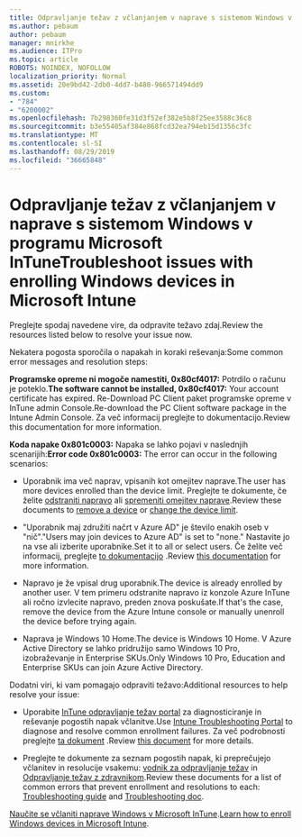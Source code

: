 ```yaml
---
title: Odpravljanje težav z včlanjanjem v naprave s sistemom Windows v programu Microsoft InTune
ms.author: pebaum
author: pebaum
manager: mnirkhe
ms.audience: ITPro
ms.topic: article
ROBOTS: NOINDEX, NOFOLLOW
localization_priority: Normal
ms.assetid: 20e9bd42-2db0-4dd7-b480-966571494dd9
ms.custom:
- "784"
- "6200002"
ms.openlocfilehash: 7b298360fe31d3f52ef382e5b8f25ee3588c36c8
ms.sourcegitcommit: b3e55405af384e868fcd32ea794eb15d1356c3fc
ms.translationtype: MT
ms.contentlocale: sl-SI
ms.lasthandoff: 08/29/2019
ms.locfileid: "36665848"
---
```

# <a name="troubleshoot-issues-with-enrolling-windows-devices-in-microsoft-intune"></a><span data-ttu-id="5d1e2-102">Odpravljanje težav z včlanjanjem v naprave s sistemom Windows v programu Microsoft InTune</span><span class="sxs-lookup"><span data-stu-id="5d1e2-102">Troubleshoot issues with enrolling Windows devices in Microsoft Intune</span></span>

<span data-ttu-id="5d1e2-103">Preglejte spodaj navedene vire, da odpravite težavo zdaj.</span><span class="sxs-lookup"><span data-stu-id="5d1e2-103">Review the resources listed below to resolve your issue now.</span></span>
  
<span data-ttu-id="5d1e2-104">Nekatera pogosta sporočila o napakah in koraki reševanja:</span><span class="sxs-lookup"><span data-stu-id="5d1e2-104">Some common error messages and resolution steps:</span></span>
  
 <span data-ttu-id="5d1e2-105">**Programske opreme ni mogoče namestiti, 0x80cf4017:** Potrdilo o računu je poteklo.</span><span class="sxs-lookup"><span data-stu-id="5d1e2-105">**The software cannot be installed, 0x80cf4017:** Your account certificate has expired.</span></span> <span data-ttu-id="5d1e2-106">Re-Download PC Client paket programske opreme v InTune admin Console.</span><span class="sxs-lookup"><span data-stu-id="5d1e2-106">Re-download the PC Client software package in the Intune Admin Console.</span></span> <span data-ttu-id="5d1e2-107">Za več informacij preglejte to dokumentacijo.</span><span class="sxs-lookup"><span data-stu-id="5d1e2-107">Review this documentation for more information.</span></span>
  
 <span data-ttu-id="5d1e2-108">**Koda napake 0x801c0003:** Napaka se lahko pojavi v naslednjih scenarijih:</span><span class="sxs-lookup"><span data-stu-id="5d1e2-108">**Error code 0x801c0003:** The error can occur in the following scenarios:</span></span>
  
-  <span data-ttu-id="5d1e2-109">Uporabnik ima več naprav, vpisanih kot omejitev naprave.</span><span class="sxs-lookup"><span data-stu-id="5d1e2-109">The user has more devices enrolled than the device limit.</span></span> <span data-ttu-id="5d1e2-110">Preglejte te dokumente, če želite [odstraniti napravo](https://docs.microsoft.com/intune/devices-wipe) ali [spremeniti omejitev naprave](https://docs.microsoft.com/intune/enrollment-restrictions-set#set-device-limit-restrictions).</span><span class="sxs-lookup"><span data-stu-id="5d1e2-110">Review these documents to [remove a device](https://docs.microsoft.com/intune/devices-wipe) or [change the device limit](https://docs.microsoft.com/intune/enrollment-restrictions-set#set-device-limit-restrictions).</span></span>

-  <span data-ttu-id="5d1e2-111">"Uporabnik maj združiti načrt v Azure AD" je število enakih oseb v "nič".</span><span class="sxs-lookup"><span data-stu-id="5d1e2-111">"Users may join devices to Azure AD" is set to "none."</span></span> <span data-ttu-id="5d1e2-112">Nastavite jo na vse ali izberite uporabnike.</span><span class="sxs-lookup"><span data-stu-id="5d1e2-112">Set it to all or select users.</span></span> <span data-ttu-id="5d1e2-113">Če želite več informacij, preglejte [to dokumentacijo](https://docs.microsoft.com/azure/active-directory/device-management-azure-portal#configure-device-settings) .</span><span class="sxs-lookup"><span data-stu-id="5d1e2-113">Review [this documentation](https://docs.microsoft.com/azure/active-directory/device-management-azure-portal#configure-device-settings) for more information.</span></span>

-  <span data-ttu-id="5d1e2-114">Napravo je že vpisal drug uporabnik.</span><span class="sxs-lookup"><span data-stu-id="5d1e2-114">The device is already enrolled by another user.</span></span> <span data-ttu-id="5d1e2-115">V tem primeru odstranite napravo iz konzole Azure InTune ali ročno izvlecite napravo, preden znova poskušate.</span><span class="sxs-lookup"><span data-stu-id="5d1e2-115">If that's the case, remove the device from the Azure Intune console or manually unenroll the device before trying again.</span></span>

-  <span data-ttu-id="5d1e2-116">Naprava je Windows 10 Home.</span><span class="sxs-lookup"><span data-stu-id="5d1e2-116">The device is Windows 10 Home.</span></span> <span data-ttu-id="5d1e2-117">V Azure Active Directory se lahko pridružijo samo Windows 10 Pro, izobraževanje in Enterprise SKUs.</span><span class="sxs-lookup"><span data-stu-id="5d1e2-117">Only Windows 10 Pro, Education and Enterprise SKUs can join Azure Active Directory.</span></span>

<span data-ttu-id="5d1e2-118">Dodatni viri, ki vam pomagajo odpraviti težavo:</span><span class="sxs-lookup"><span data-stu-id="5d1e2-118">Additional resources to help resolve your issue:</span></span>
  
-  <span data-ttu-id="5d1e2-119">Uporabite [InTune odpravljanje težav portal](https://devicemanagement.microsoft.com/#blade/Microsoft_Intune_DeviceSettings/TroubleshootBlade) za diagnosticiranje in reševanje pogostih napak včlanitve.</span><span class="sxs-lookup"><span data-stu-id="5d1e2-119">Use [Intune Troubleshooting Portal](https://devicemanagement.microsoft.com/#blade/Microsoft_Intune_DeviceSettings/TroubleshootBlade) to diagnose and resolve common enrollment failures.</span></span> <span data-ttu-id="5d1e2-120">Za več podrobnosti preglejte [ta dokument](https://docs.microsoft.com/intune/help-desk-operators) .</span><span class="sxs-lookup"><span data-stu-id="5d1e2-120">Review [this document](https://docs.microsoft.com/intune/help-desk-operators) for more details.</span></span>

-  <span data-ttu-id="5d1e2-121">Preglejte te dokumente za seznam pogostih napak, ki preprečujejo včlanitev in resolucije vsakemu: [vodnik za odpravljanje težav](https://support.microsoft.com/help/4089533/troubleshooting-windows-device-enrollment-problems-in-microsoft-intune) in [Odpravljanje težav z zdravnikom](https://docs.microsoft.com/intune-classic/troubleshoot/troubleshoot-device-enrollment-in-intune).</span><span class="sxs-lookup"><span data-stu-id="5d1e2-121">Review these documents for a list of common errors that prevent enrollment and resolutions to each: [Troubleshooting guide](https://support.microsoft.com/help/4089533/troubleshooting-windows-device-enrollment-problems-in-microsoft-intune) and [Troubleshooting doc](https://docs.microsoft.com/intune-classic/troubleshoot/troubleshoot-device-enrollment-in-intune).</span></span>

<span data-ttu-id="5d1e2-122">[Naučite se včlaniti naprave Windows v Microsoft InTune](https://docs.microsoft.com/intune/windows-enroll).</span><span class="sxs-lookup"><span data-stu-id="5d1e2-122">[Learn how to enroll Windows devices in Microsoft Intune](https://docs.microsoft.com/intune/windows-enroll).</span></span>
